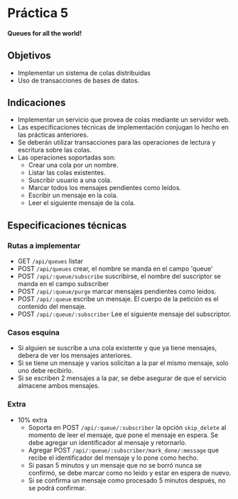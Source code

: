 # Práctica 5
#### Queues for all the world!

## Objetivos
- Implementar un sistema de colas distribuidas
- Uso de transacciones de bases de datos.

## Indicaciones
- Implementar un servicio que provea de colas mediante un servidor web.
- Las especificaciones técnicas de implementación conjugan lo hecho en las prácticas anteriores.
- Se deberán utilizar transacciones para las operaciones de lectura y escritura sobre las colas.
- Las operaciones soportadas son:
   - Crear una cola por un nombre.
   - Listar las colas existentes.
   - Suscribir usuario a una cola.
   - Marcar todos los mensajes pendientes como leídos.
   - Escribir un mensaje en la cola.
   - Leer el siguiente mensaje de la cola.

## Especificaciones técnicas
### Rutas a implementar
- GET `/api/queues` listar
- POST `/api/queues` crear, el nombre se manda en el campo 'queue'
- POST `/api/:queue/subscribe` suscribirse, el nombre del suscriptor se manda en el campo subscriber
- POST `/api/:queue/purge` marcar mensajes pendientes como leidos.
- POST `/api/:queue` escribe un mensaje. El cuerpo de la petición es el contenido del mensaje.
- POST `/api/:queue/:subscriber` Lee el siguiente mensaje del subscriptor.
### Casos esquina
- Si alguien se suscribe a una cola existente y que ya tiene mensajes, debera de ver los mensajes anteriores.
- Si se tiene un mensaje y varios solicitan a la par el mismo mensaje, solo uno debe recibirlo.
- Si se escriben 2 mensajes a la par, se debe asegurar de que el servicio almacene ambos mensajes.
### Extra
- 10% extra
  - Soporta en POST `/api/:queue/:subscriber` la opción `skip_delete` al momento de leer el mensaje, que pone el mensaje en espera. Se debe agregar un identificador al mensaje y retornarlo.
  - Agregar POST `/api/:queue/:subscriber/mark_done/:message` que recibe el identificador del mensaje y lo pone como
  hecho.
  - Si pasan 5 minutos y un mensaje que no se borró nunca se confirmó, se debe marcar como no leido y estar en espera de nuevo.
  - Si se confirma un mensaje como procesado 5 minutos después, no se podrá confirmar.
